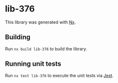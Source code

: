 # lib-376

This library was generated with [Nx](https://nx.dev).

## Building

Run `nx build lib-376` to build the library.

## Running unit tests

Run `nx test lib-376` to execute the unit tests via [Jest](https://jestjs.io).
